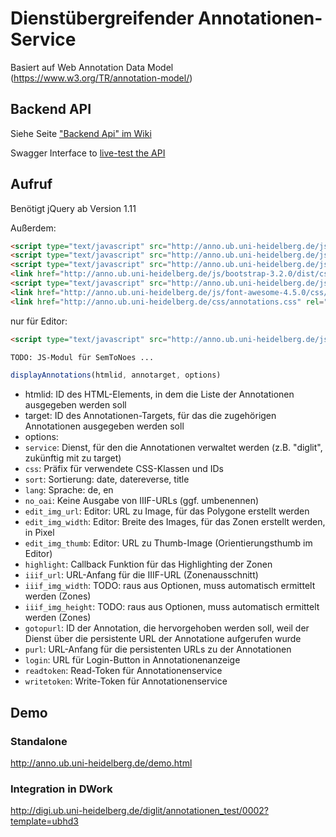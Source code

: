 # Dienstübergreifender Annotationen-Service 

Basiert auf Web Annotation Data Model (https://www.w3.org/TR/annotation-model/)

## Backend API

Siehe Seite ["Backend Api" im Wiki](https://gitlab.ub.uni-heidelberg.de/Webservices/AnnotationService/wikis/backend-api)

Swagger Interface to [live-test the API](http://anno.ub.uni-heidelberg.de/dist/swagger-ui)

## Aufruf

Benötigt jQuery ab Version 1.11

Außerdem:

```html
<script type="text/javascript" src="http://anno.ub.uni-heidelberg.de/js/vue.js"></script>                                                                
<script type="text/javascript" src="http://anno.ub.uni-heidelberg.de/js/annotations.js"></script>                                                        
<script type="text/javascript" src="http://anno.ub.uni-heidelberg.de/js/js.cookie-2.1.2.min.js"></script>                                                
<link href="http://anno.ub.uni-heidelberg.de/js/bootstrap-3.2.0/dist/css/bootstrap.min.css" rel="stylesheet" type="text/css">                            
<script type="text/javascript" src="http://anno.ub.uni-heidelberg.de/js/bootstrap-3.2.0/dist/js/bootstrap.min.js"></script>                              
<link href="http://anno.ub.uni-heidelberg.de/js/font-awesome-4.5.0/css/font-awesome.min.css" rel="stylesheet" type="text/css">                           
<link href="http://anno.ub.uni-heidelberg.de/css/annotations.css" rel="stylesheet" type="text/css">                                                      
```

nur für Editor:

```html
<script type="text/javascript" src="http://anno.ub.uni-heidelberg.de/js/tinymce/tinymce.min.js"></script>

TODO: JS-Modul für SemToNoes ...
```

```js
displayAnnotations(htmlid, annotarget, options)
```

* htmlid: ID des HTML-Elements, in dem die Liste der Annotationen ausgegeben werden soll
* target: ID des Annotationen-Targets, für das die zugehörigen Annotationen ausgegeben werden soll
* options:
 * `service`: Dienst, für den die Annotationen verwaltet werden (z.B. "diglit", zukünftig mit zu target)
 * `css`: Präfix für verwendete CSS-Klassen und IDs
 * `sort`: Sortierung: date, datereverse, title
 * `lang`: Sprache: de, en
 * `no_oai`: Keine Ausgabe von IIIF-URLs (ggf. umbenennen)
 * `edit_img_url`: Editor: URL zu Image, für das Polygone erstellt werden
 * `edit_img_width`: Editor: Breite des Images, für das Zonen erstellt werden, in Pixel
 * `edit_img_thumb`: Editor: URL zu Thumb-Image (Orientierungsthumb im Editor)
 * `highlight`: Callback Funktion für das Highlighting der Zonen
 * `iiif_url`: URL-Anfang für die IIIF-URL (Zonenausschnitt)
 * `iiif_img_width`: TODO: raus aus Optionen, muss automatisch ermittelt werden (Zones)
 * `iiif_img_height`: TODO: raus aus Optionen, muss automatisch ermittelt werden (Zones)
 * `gotopurl`: ID der Annotation, die hervorgehoben werden soll, weil der Dienst über die persistente URL der Annotatione aufgerufen wurde
 * `purl`: URL-Anfang für die persistenten URLs zu der Annotationen
 * `login`: URL für Login-Button in Annotationenanzeige
 * `readtoken`: Read-Token für Annotationenservice
 * `writetoken`: Write-Token für Annotationenservice


## Demo

### Standalone
http://anno.ub.uni-heidelberg.de/demo.html

### Integration in DWork

http://digi.ub.uni-heidelberg.de/diglit/annotationen_test/0002?template=ubhd3
